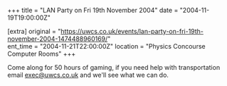 +++
title = "LAN Party on Fri 19th November 2004"
date = "2004-11-19T19:00:00Z"

[extra]
original = "https://uwcs.co.uk/events/lan-party-on-fri-19th-november-2004-1474488960169/"    
ent_time = "2004-11-21T22:00:00Z"
location = "Physics Concourse Computer Rooms"
+++

Come along for 50 hours of gaming, if you need help with transportation email exec@uwcs.co.uk and we'll see what we can do.


